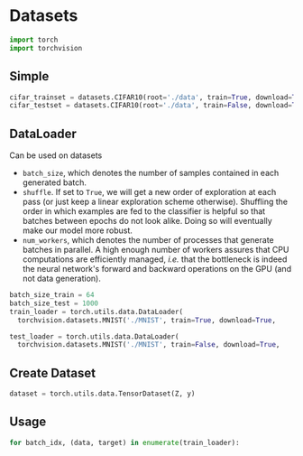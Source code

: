 # Datasets

```python
import torch
import torchvision
```

## Simple

```python
cifar_trainset = datasets.CIFAR10(root='./data', train=True, download=True, transform=None)
cifar_testset = datasets.CIFAR10(root='./data', train=False, download=True, transform=None)
```

## DataLoader

Can be used on datasets 

- `batch_size`, which denotes the number of samples contained in each generated batch.
- `shuffle`. If set to `True`, we will get a new order of exploration at each pass (or just keep a linear exploration scheme otherwise). Shuffling the order in which examples are fed to the classifier is helpful so that batches between epochs do not look alike. Doing so will eventually make our model more robust.
- `num_workers`, which denotes the number of processes that generate batches in parallel. A high enough number of workers assures that CPU computations are efficiently managed, *i.e.* that the bottleneck is indeed the neural network's forward and backward operations on the GPU (and not data generation).

```python
batch_size_train = 64
batch_size_test = 1000
train_loader = torch.utils.data.DataLoader(
  torchvision.datasets.MNIST('./MNIST', train=True, download=True,                       transform=torchvision.transforms.Compose([                     torchvision.transforms.ToTensor(),                           torchvision.transforms.Normalize((0.1307,), (0.3081,))])), batch_size=batch_size_train, shuffle=True)

test_loader = torch.utils.data.DataLoader(
  torchvision.datasets.MNIST('./MNIST', train=False, download=True,           transform=torchvision.transforms.Compose([           torchvision.transforms.ToTensor(),                         torchvision.transforms.Normalize((0.1307,), (0.3081,))])), batch_size=batch_size_test, shuffle=True)
```

## Create Dataset

```python
dataset = torch.utils.data.TensorDataset(Z, y)
```

## Usage

```python
for batch_idx, (data, target) in enumerate(train_loader):
```

